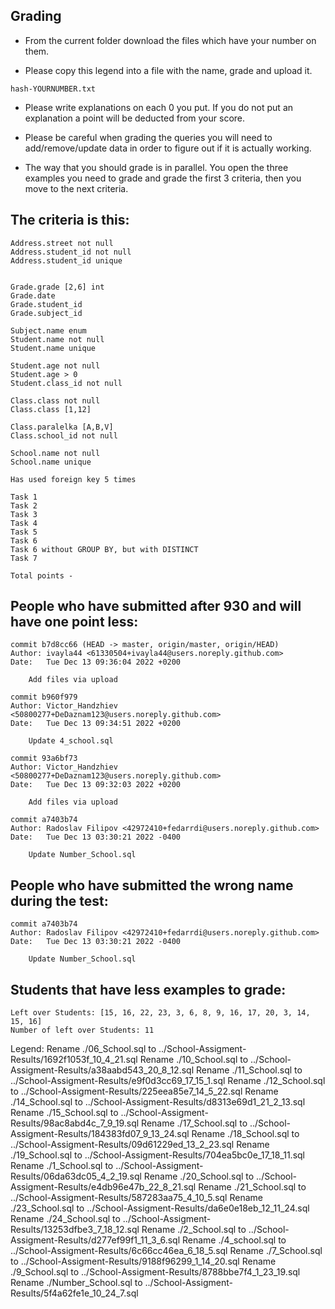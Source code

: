## Grading
- From the current folder download the files which have your number on them.

- Please copy this legend into a file with the name, grade and upload it.

```
hash-YOURNUMBER.txt
```

- Please write explanations on each 0 you put. If you do not put an explanation a point will be deducted from your score.

- Please be careful when grading the queries you will need to add/remove/update data in order to figure out if it is actually working.

- The way that you should grade is in parallel. You open the three examples you need to grade and grade the first 3 criteria, then you move to the next criteria.

## The criteria is this:


```
Address.street not null
Address.student_id not null
Address.student_id unique


Grade.grade [2,6] int
Grade.date
Grade.student_id
Grade.subject_id

Subject.name enum
Student.name not null
Student.name unique

Student.age not null
Student.age > 0
Student.class_id not null

Class.class not null
Class.class [1,12]

Class.paralelka [A,B,V]
Class.school_id not null

School.name not null
School.name unique

Has used foreign key 5 times

Task 1
Task 2
Task 3
Task 4
Task 5
Task 6
Task 6 without GROUP BY, but with DISTINCT
Task 7

Total points -
```


## People who have submitted after 930 and will have one point less:
```
commit b7d8cc66 (HEAD -> master, origin/master, origin/HEAD)
Author: ivayla44 <61330504+ivayla44@users.noreply.github.com>
Date:   Tue Dec 13 09:36:04 2022 +0200

    Add files via upload

commit b960f979
Author: Victor_Handzhiev <50800277+DeDaznam123@users.noreply.github.com>
Date:   Tue Dec 13 09:34:51 2022 +0200

    Update 4_school.sql

commit 93a6bf73
Author: Victor_Handzhiev <50800277+DeDaznam123@users.noreply.github.com>
Date:   Tue Dec 13 09:32:03 2022 +0200

    Add files via upload

commit a7403b74
Author: Radoslav Filipov <42972410+fedarrdi@users.noreply.github.com>
Date:   Tue Dec 13 03:30:21 2022 -0400

    Update Number_School.sql
```

## People who have submitted the wrong name during the test:

```
commit a7403b74
Author: Radoslav Filipov <42972410+fedarrdi@users.noreply.github.com>
Date:   Tue Dec 13 03:30:21 2022 -0400

    Update Number_School.sql
```

## Students that have less examples to grade:
```
Left over Students: [15, 16, 22, 23, 3, 6, 8, 9, 16, 17, 20, 3, 14, 15, 16]
Number of left over Students: 11
```

Legend:
Rename ./06_School.sql to ../School-Assigment-Results/1692f1053f_10_4_21.sql
Rename ./10_School.sql to ../School-Assigment-Results/a38aabd543_20_8_12.sql
Rename ./11_School.sql to ../School-Assigment-Results/e9f0d3cc69_17_15_1.sql
Rename ./12_School.sql to ../School-Assigment-Results/225eea85e7_14_5_22.sql
Rename ./14_School.sql to ../School-Assigment-Results/d8313e69d1_21_2_13.sql
Rename ./15_School.sql to ../School-Assigment-Results/98ac8abd4c_7_9_19.sql
Rename ./17_School.sql to ../School-Assigment-Results/184383fd07_9_13_24.sql
Rename ./18_School.sql to ../School-Assigment-Results/09d61229ed_13_2_23.sql
Rename ./19_School.sql to ../School-Assigment-Results/704ea5bc0e_17_18_11.sql
Rename ./1_School.sql to ../School-Assigment-Results/06da63dc05_4_2_19.sql
Rename ./20_School.sql to ../School-Assigment-Results/e4db96e47b_22_8_21.sql
Rename ./21_School.sql to ../School-Assigment-Results/587283aa75_4_10_5.sql
Rename ./23_School.sql to ../School-Assigment-Results/da6e0e18eb_12_11_24.sql
Rename ./24_School.sql to ../School-Assigment-Results/13253dfbe3_7_18_12.sql
Rename ./2_School.sql to ../School-Assigment-Results/d277ef99f1_11_3_6.sql
Rename ./4_school.sql to ../School-Assigment-Results/6c66cc46ea_6_18_5.sql
Rename ./7_School.sql to ../School-Assigment-Results/9188f96299_1_14_20.sql
Rename ./9_School.sql to ../School-Assigment-Results/8788bbe7f4_1_23_19.sql
Rename ./Number_School.sql to ../School-Assigment-Results/5f4a62fe1e_10_24_7.sql
